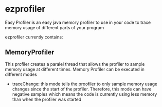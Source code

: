 # ezprofiler
Easy Profiler is an easy java memory profiler to use in your code to trace memory usage of different parts of your program

ezprofiler currently contains:

## MemoryProfiler
  This profiler creates a paralel thread that allows the profiler to sample memory usage at different times. Memory Profiler can be executed in different modes
* traceChange: this mode tells the proofiler to only sample memory usage changes since the start of the profiler. Therefore, this mode can have negative samples which means the code is currently using less memory than when the profiler was started
